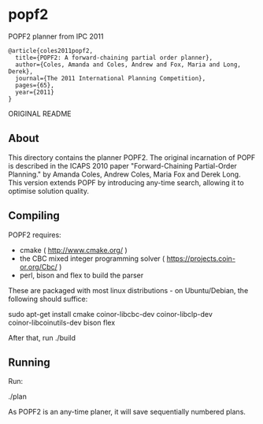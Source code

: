 # popf2
POPF2 planner from IPC 2011


```
@article{coles2011popf2,
  title={POPF2: A forward-chaining partial order planner},
  author={Coles, Amanda and Coles, Andrew and Fox, Maria and Long, Derek},
  journal={The 2011 International Planning Competition},
  pages={65},
  year={2011}
}
```


ORIGINAL README

About
-----

This directory contains the planner POPF2.  The original incarnation of POPF
is described in the ICAPS 2010 paper "Forward-Chaining Partial-Order Planning."
by Amanda Coles, Andrew Coles, Maria Fox and Derek Long.  This version
extends POPF by introducing any-time search, allowing it to optimise solution
quality.

Compiling
---------

POPF2 requires:
- cmake ( http://www.cmake.org/ )
- the CBC mixed integer programming solver ( https://projects.coin-or.org/Cbc/ )
- perl, bison and flex to build the parser

These are packaged with most linux distributions - on Ubuntu/Debian, the
following should suffice:

sudo apt-get install cmake coinor-libcbc-dev coinor-libclp-dev \
                     coinor-libcoinutils-dev bison flex


After that, run ./build


Running
-------

Run:

./plan <domain> <problem> <solution filename>

As POPF2 is an any-time planer, it will save sequentially numbered plans.
